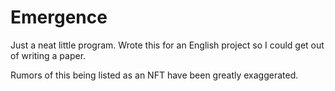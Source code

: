 # Emergence
Just a neat little program. Wrote this for an English project so I could get out of writing a paper.

Rumors of this being listed as an NFT have been greatly exaggerated.
